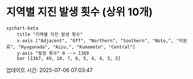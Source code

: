 # 지역별 지진 발생 횟수 (상위 10개)

```mermaid
xychart-beta
    title "지역별 지진 발생 횟수"
    x-axis ["Adjacent", "Off", "Northern", "Southern", "Noto,", "미분류", "Hyuganada", "Aizu,", "Kumamoto", "Central"]
    y-axis "발생 횟수" 0 --> 1369
    bar [1367, 49, 10, 7, 6, 5, 4, 4, 3, 3]
```

업데이트 시간: 2025-07-06 07:03:47
